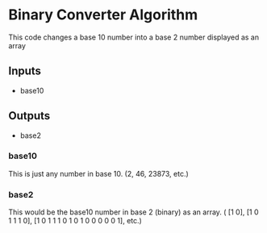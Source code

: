 # Binary Converter Algorithm
This code changes a base 10 number into a base 2 number displayed as an array

## Inputs
* base10

## Outputs
* base2

### base10
This is just any number in base 10. (2, 46, 23873, etc.)

### base2
This would be the base10 number in base 2 (binary) as an array.  ( [1 0], [1 0 1 1 1 0], [1 0 1 1 1 0 1 0 1 0 0 0 0 0 1], etc.)
